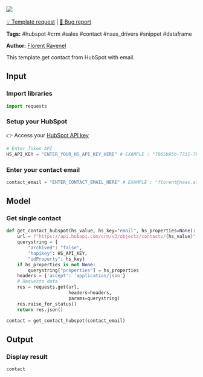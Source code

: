 <a href="https://app.naas.ai/user-redirect/naas/downloader?url=https://raw.githubusercontent.com/jupyter-naas/awesome-notebooks/master/HubSpot/HubSpot_Get_contact_from_email.ipynb" target="_parent"><img src="https://naasai-public.s3.eu-west-3.amazonaws.com/open_in_naas.svg"/></a><br><br><a href="https://github.com/jupyter-naas/awesome-notebooks/issues/new?assignees=&labels=&template=template-request.md&title=Tool+-+Action+of+the+notebook+">💡 Template request</a> | <a href="https://github.com/jupyter-naas/awesome-notebooks/issues/new?assignees=&labels=&template=bug_report.md&title=">🚨 Bug report</a>

**Tags:** #hubspot #crm #sales #contact #naas_drivers #snippet #dataframe

**Author:** [Florent Ravenel](https://www.linkedin.com/in/florent-ravenel/)

This template get contact from HubSpot with email.

## Input

### Import libraries


```python
import requests
```

### Setup your HubSpot
👉 Access your [HubSpot API key](https://knowledge.hubspot.com/integrations/how-do-i-get-my-hubspot-api-key)


```python
# Enter Token API
HS_API_KEY = "ENTER_YOUR_HS_API_KEY_HERE" # EXAMPLE : "7865b95b-7731-7843-2537-34284HSKHEZ"
```

### Enter your contact email


```python
contact_email = "ENTER_CONTACT_EMAIL_HERE" # EXAMPLE : "florent@naas.ai"
```

## Model

### Get single contact


```python
def get_contact_hubspot(hs_value, hs_key="email", hs_properties=None):
    url = f"https://api.hubapi.com/crm/v3/objects/contacts/{hs_value}"
    querystring = {
        "archived": "false",
        "hapikey": HS_API_KEY,
        "idProperty": hs_key}
    if hs_properties is not None:
        querystring["properties"] = hs_properties
    headers = {'accept': 'application/json'}
    # Requests data
    res = requests.get(url,
                       headers=headers,
                       params=querystring)
    res.raise_for_status()
    return res.json()

contact = get_contact_hubspot(contact_email)
```

## Output

### Display result


```python
contact
```
